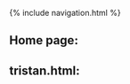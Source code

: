 {% include navigation.html %}

## Home page:
<script src="https://emgithub.com/embed.js?target=https%3A%2F%2Fgithub.com%2FJakubPonulak%2F5_hackers%2Fblob%2Fmain%2Ftemplates%2Fmain_page.html&style=github&showBorder=on&showLineNumbers=on&showFileMeta=on&showCopy=on&fetchFromJsDelivr=on"></script>

## tristan.html:
<script src="https://emgithub.com/embed.js?target=https%3A%2F%2Fgithub.com%2FJakubPonulak%2F5_hackers%2Fblob%2Fmain%2Ftemplates%2Fabout_us%2Ftristan.html&style=github&showBorder=on&showLineNumbers=on&showFileMeta=on&showCopy=on&fetchFromJsDelivr=on"></script>
